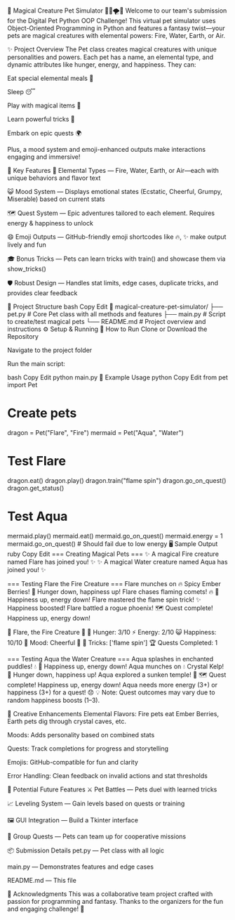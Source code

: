 🐾 Magical Creature Pet Simulator 🐉🌊🌪️🌱
Welcome to our team's submission for the Digital Pet Python OOP Challenge!
This virtual pet simulator uses Object-Oriented Programming in Python and features a fantasy twist—your pets are magical creatures with elemental powers: Fire, Water, Earth, or Air.

✨ Project Overview
The Pet class creates magical creatures with unique personalities and powers. Each pet has a name, an elemental type, and dynamic attributes like hunger, energy, and happiness.
They can:

Eat special elemental meals 🍴

Sleep 😴

Play with magical items 🧸

Learn powerful tricks 🎩

Embark on epic quests 🌍

Plus, a mood system and emoji-enhanced outputs make interactions engaging and immersive!

🔑 Key Features
🌋 Elemental Types — Fire, Water, Earth, or Air—each with unique behaviors and flavor text

😺 Mood System — Displays emotional states (Ecstatic, Cheerful, Grumpy, Miserable) based on current stats

🗺️ Quest System — Epic adventures tailored to each element. Requires energy & happiness to unlock

😄 Emoji Outputs — GitHub-friendly emoji shortcodes like :fire:, :sparkles: make output lively and fun

🎓 Bonus Tricks — Pets can learn tricks with train() and showcase them via show_tricks()

🛡️ Robust Design — Handles stat limits, edge cases, duplicate tricks, and provides clear feedback

🧱 Project Structure
bash
Copy
Edit
📁 magical-creature-pet-simulator/
├── pet.py        # Core Pet class with all methods and features
├── main.py       # Script to create/test magical pets
└── README.md     # Project overview and instructions
⚙️ Setup & Running
🚀 How to Run
Clone or Download the Repository

Navigate to the project folder

Run the main script:

bash
Copy
Edit
python main.py
🧪 Example Usage
python
Copy
Edit
from pet import Pet

# Create pets
dragon = Pet("Flare", "Fire")
mermaid = Pet("Aqua", "Water")

# Test Flare
dragon.eat()
dragon.play()
dragon.train("flame spin")
dragon.go_on_quest()
dragon.get_status()

# Test Aqua
mermaid.play()
mermaid.eat()
mermaid.go_on_quest()
mermaid.energy = 1
mermaid.go_on_quest()  # Should fail due to low energy
🖥️ Sample Output
ruby
Copy
Edit
=== Creating Magical Pets ===
:sparkles: A magical Fire creature named Flare has joined you! :sparkles:
:sparkles: A magical Water creature named Aqua has joined you! :sparkles:

=== Testing Flare the Fire Creature ===
Flare munches on :fire: Spicy Ember Berries! :bone: Hunger down, happiness up!
Flare chases flaming comets! :fire: :tada: Happiness up, energy down!
Flare mastered the flame spin trick! :sparkles: Happiness boosted!
Flare battled a rogue phoenix! :world_map: Quest complete! Happiness up, energy down!

:star2: Flare, the Fire Creature :star2:
:apple: Hunger: 3/10
:zap: Energy: 2/10
:smiley_cat: Happiness: 10/10
:brain: Mood: Cheerful :feet:
:dart: Tricks: ['flame spin']
:trophy: Quests Completed: 1

=== Testing Aqua the Water Creature ===
Aqua splashes in enchanted puddles! :droplet: :tada: Happiness up, energy down!
Aqua munches on :droplet: Crystal Kelp! :bone: Hunger down, happiness up!
Aqua explored a sunken temple! :coral: :world_map: Quest complete! Happiness up, energy down!
Aqua needs more energy (3+) or happiness (3+) for a quest! :disappointed:
💡 Note: Quest outcomes may vary due to random happiness boosts (1–3).

🌟 Creative Enhancements
Elemental Flavors: Fire pets eat Ember Berries, Earth pets dig through crystal caves, etc.

Moods: Adds personality based on combined stats

Quests: Track completions for progress and storytelling

Emojis: GitHub-compatible for fun and clarity

Error Handling: Clean feedback on invalid actions and stat thresholds

🚀 Potential Future Features
⚔️ Pet Battles — Pets duel with learned tricks

📈 Leveling System — Gain levels based on quests or training

🖼️ GUI Integration — Build a Tkinter interface

🤝 Group Quests — Pets can team up for cooperative missions

📦 Submission Details
pet.py — Pet class with all logic

main.py — Demonstrates features and edge cases

README.md — This file

🙌 Acknowledgments
This was a collaborative team project crafted with passion for programming and fantasy.
Thanks to the organizers for the fun and engaging challenge! 💖

